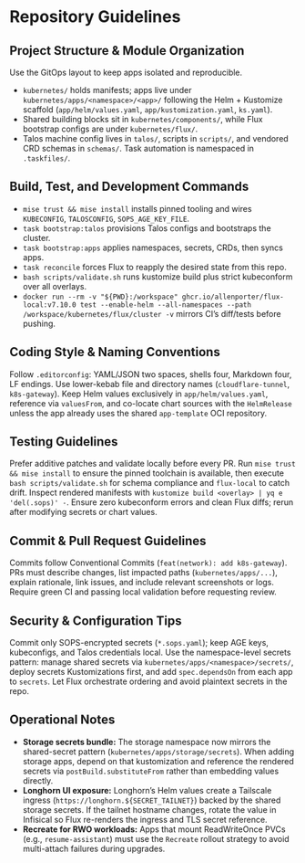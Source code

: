 # Repository Guidelines

## Project Structure & Module Organization
Use the GitOps layout to keep apps isolated and reproducible.
- `kubernetes/` holds manifests; apps live under `kubernetes/apps/<namespace>/<app>/` following the Helm + Kustomize scaffold (`app/helm/values.yaml`, `app/kustomization.yaml`, `ks.yaml`).
- Shared building blocks sit in `kubernetes/components/`, while Flux bootstrap configs are under `kubernetes/flux/`.
- Talos machine config lives in `talos/`, scripts in `scripts/`, and vendored CRD schemas in `schemas/`. Task automation is namespaced in `.taskfiles/`.

## Build, Test, and Development Commands
- `mise trust && mise install` installs pinned tooling and wires `KUBECONFIG`, `TALOSCONFIG`, `SOPS_AGE_KEY_FILE`.
- `task bootstrap:talos` provisions Talos configs and bootstraps the cluster.
- `task bootstrap:apps` applies namespaces, secrets, CRDs, then syncs apps.
- `task reconcile` forces Flux to reapply the desired state from this repo.
- `bash scripts/validate.sh` runs kustomize build plus strict kubeconform over all overlays.
- `docker run --rm -v "${PWD}:/workspace" ghcr.io/allenporter/flux-local:v7.10.0 test --enable-helm --all-namespaces --path /workspace/kubernetes/flux/cluster -v` mirrors CI’s diff/tests before pushing.

## Coding Style & Naming Conventions
Follow `.editorconfig`: YAML/JSON two spaces, shells four, Markdown four, LF endings. Use lower-kebab file and directory names (`cloudflare-tunnel`, `k8s-gateway`). Keep Helm values exclusively in `app/helm/values.yaml`, reference via `valuesFrom`, and co-locate chart sources with the `HelmRelease` unless the app already uses the shared `app-template` OCI repository.

## Testing Guidelines
Prefer additive patches and validate locally before every PR. Run `mise trust && mise install` to ensure the pinned toolchain is available, then execute `bash scripts/validate.sh` for schema compliance and `flux-local` to catch drift. Inspect rendered manifests with `kustomize build <overlay> | yq e 'del(.sops)' -`. Ensure zero kubeconform errors and clean Flux diffs; rerun after modifying secrets or chart values.

## Commit & Pull Request Guidelines
Commits follow Conventional Commits (`feat(network): add k8s-gateway`). PRs must describe changes, list impacted paths (`kubernetes/apps/...`), explain rationale, link issues, and include relevant screenshots or logs. Require green CI and passing local validation before requesting review.

## Security & Configuration Tips
Commit only SOPS-encrypted secrets (`*.sops.yaml`); keep AGE keys, kubeconfigs, and Talos credentials local. Use the namespace-level secrets pattern: manage shared secrets via `kubernetes/apps/<namespace>/secrets/`, deploy secrets Kustomizations first, and add `spec.dependsOn` from each app to `secrets`. Let Flux orchestrate ordering and avoid plaintext secrets in the repo.

## Operational Notes
- **Storage secrets bundle:** The storage namespace now mirrors the shared-secret pattern (`kubernetes/apps/storage/secrets`). When adding storage apps, depend on that kustomization and reference the rendered secrets via `postBuild.substituteFrom` rather than embedding values directly.
- **Longhorn UI exposure:** Longhorn’s Helm values create a Tailscale ingress (`https://longhorn.${SECRET_TAILNET}`) backed by the shared storage secrets. If the tailnet hostname changes, rotate the value in Infisical so Flux re-renders the ingress and TLS secret reference.
- **Recreate for RWO workloads:** Apps that mount ReadWriteOnce PVCs (e.g., `resume-assistant`) must use the `Recreate` rollout strategy to avoid multi-attach failures during upgrades.
